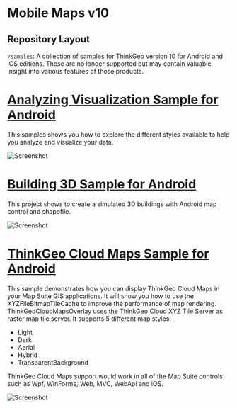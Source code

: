 # Mobile Maps v10

## Repository Layout

`/samples`: A collection of samples for ThinkGeo version 10 for Android and iOS editions.  These are no longer supported but may contain valuable insight into various features of those products.

# [Analyzing Visualization Sample for Android](https://gitlab.com/thinkgeo/public/thinkgeo-mobile-maps/-/tree/support/v10/samples/Android/AnalyzingVisualizationSample)

This samples shows you how to explore the different styles available to help you analyze and visualize your data.

![Screenshot](https://gitlab.com/thinkgeo/public/thinkgeo-mobile-maps/-/blob/support/v10/samples/Android/AnalyzingVisualizationSample/ScreenShot.png)

# [Building 3D Sample for Android](https://gitlab.com/thinkgeo/public/thinkgeo-mobile-maps/-/tree/support/v10/samples/Android/Building3DSample)

This project shows to create a simulated 3D buildings with Android map control and shapefile.

![Screenshot](Screenshot.png)

# [ThinkGeo Cloud Maps Sample for Android](https://gitlab.com/thinkgeo/public/thinkgeo-mobile-maps/-/tree/support/v10/samples/Android/CloudMapsSample)

This sample demonstrates how you can display ThinkGeo Cloud Maps in your Map Suite GIS applications. It will show you how to use the XYZFileBitmapTileCache to improve the performance of map rendering. ThinkGeoCloudMapsOverlay uses the ThinkGeo Cloud XYZ Tile Server as raster map tile server. It supports 5 different map styles:
- Light
- Dark
- Aerial
- Hybrid
- TransparentBackground

ThinkGeo Cloud Maps support would work in all of the Map Suite controls such as Wpf, WinForms, Web, MVC, WebApi and iOS.

![Screenshot](Screenshot.gif)

